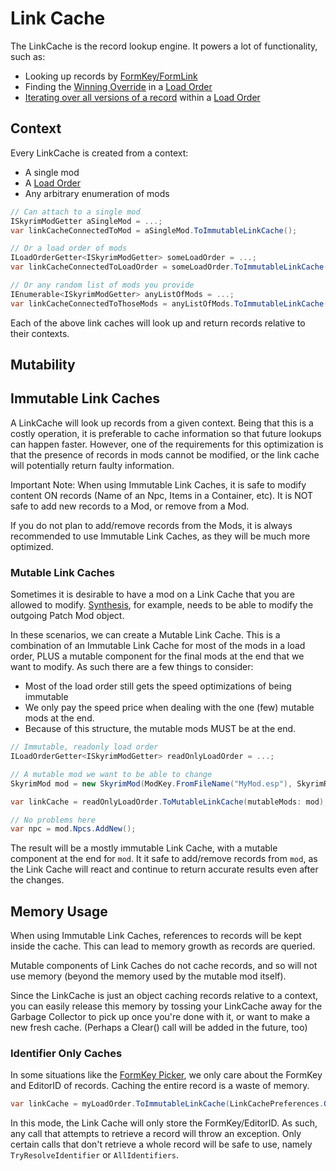 # Link Cache
The LinkCache is the record lookup engine.  It powers a lot of functionality, such as:
- Looking up records by [FormKey/FormLink](https://github.com/Mutagen-Modding/Mutagen/wiki/ModKey%2C-FormKey%2C-FormLink#resolves)
- Finding the [Winning Override](Winning-Overrides) in a [Load Order](Load-Order)
- [Iterating over all versions of a record](Previous-Override-Iteration) within a [Load Order](Load-Order)

## Context
Every LinkCache is created from a context:
- A single mod
- A [Load Order](Load-Order)
- Any arbitrary enumeration of mods

```cs
// Can attach to a single mod
ISkyrimModGetter aSingleMod = ...;
var linkCacheConnectedToMod = aSingleMod.ToImmutableLinkCache();

// Or a load order of mods
ILoadOrderGetter<ISkyrimModGetter> someLoadOrder = ...;
var linkCacheConnectedToLoadOrder = someLoadOrder.ToImmutableLinkCache();

// Or any random list of mods you provide
IEnumerable<ISkyrimModGetter> anyListOfMods = ...;
var linkCacheConnectedToThoseMods = anyListOfMods.ToImmutableLinkCache();
```

Each of the above link caches will look up and return records relative to their contexts.

## Mutability
## Immutable Link Caches
A LinkCache will look up records from a given context.  Being that this is a costly operation, it is preferable to cache information so that future lookups can happen faster.  However, one of the requirements for this optimization is that the presence of records in mods cannot be modified, or the link cache will potentially return faulty information.  

Important Note:  When using Immutable Link Caches, it is safe to modify content ON records (Name of an Npc, Items in a Container, etc).  It is NOT safe to add new records to a Mod, or remove from a Mod.

If you do not plan to add/remove records from the Mods, it is always recommended to use Immutable Link Caches, as they will be much more optimized.

### Mutable Link Caches
Sometimes it is desirable to have a mod on a Link Cache that you are allowed to modify.  [Synthesis](https://github.com/Mutagen-Modding/Synthesis), for example, needs to be able to modify the outgoing Patch Mod object.

In these scenarios, we can create a Mutable Link Cache.  This is a combination of an Immutable Link Cache for most of the mods in a load order, PLUS a mutable component for the final mods at the end that we want to modify.  As such there are a few things to consider:
- Most of the load order still gets the speed optimizations of being immutable
- We only pay the speed price when dealing with the one (few) mutable mods at the end.
- Because of this structure, the mutable mods MUST be at the end.

```cs
// Immutable, readonly load order
ILoadOrderGetter<ISkyrimModGetter> readOnlyLoadOrder = ...;

// A mutable mod we want to be able to change
SkyrimMod mod = new SkyrimMod(ModKey.FromFileName("MyMod.esp"), SkyrimRelease.SkyrimSE);

var linkCache = readOnlyLoadOrder.ToMutableLinkCache(mutableMods: mod);

// No problems here
var npc = mod.Npcs.AddNew();
```

The result will be a mostly immutable Link Cache, with a mutable component at the end for `mod`.  It it safe to add/remove records from `mod`, as the Link Cache will react and continue to return accurate results even after the changes.

## Memory Usage
When using Immutable Link Caches, references to records will be kept inside the cache.  This can lead to memory growth as records are queried.

Mutable components of Link Caches do not cache records, and so will not use memory (beyond the memory used by the mutable mod itself).

Since the LinkCache is just an object caching records relative to a context, you can easily release this memory by tossing your LinkCache away for the Garbage Collector to pick up once you're done with it, or want to make a new fresh cache.  (Perhaps a Clear() call will be added in the future, too)

### Identifier Only Caches
In some situations like the [FormKey Picker](FormKey-Picker), we only care about the FormKey and EditorID of records.  Caching the entire record is a waste of memory.

```cs
var linkCache = myLoadOrder.ToImmutableLinkCache(LinkCachePreferences.OnlyIdentifiers());
```

In this mode, the Link Cache will only store the FormKey/EditorID.  As such, any call that attempts to retrieve a record will throw an exception. Only certain calls that don't retrieve a whole record will be safe to use, namely `TryResolveIdentifier` or `AllIdentifiers`.
